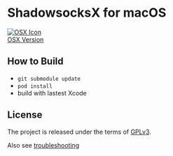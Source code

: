 ShadowsocksX for macOS
===========================
[![OSX Icon](https://raw.githubusercontent.com/RobertYan/ShadowsocksX/develop/osx_128.png)](https://github.com/shadowsocks/shadowsocks-iOS/wiki/Shadowsocks-for-OSX-Help)  
[OSX Version](https://github.com/shadowsocks/shadowsocks-iOS/wiki/Shadowsocks-for-OSX-Help)

How to Build
-----

- `git submodule update`
- `pod install`
- build with lastest Xcode

License
-------
The project is released under the terms of [GPLv3](https://raw.github.com/shadowsocks/shadowsocks-iOS/master/LICENSE).

Also see [troubleshooting](https://github.com/clowwindy/shadowsocks/wiki/Troubleshooting)